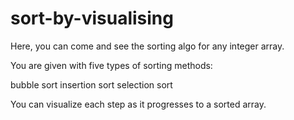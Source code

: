 # sort-by-visualising

Here, you can come and see the sorting algo for any integer array.

You are given with five types of sorting methods:

bubble sort
insertion sort
selection sort


You can visualize each step as it progresses to a sorted array.
